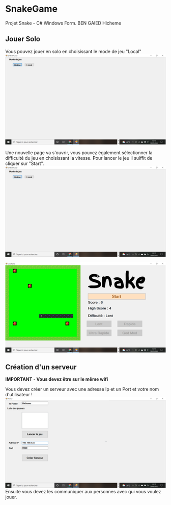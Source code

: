 # SnakeGame
Projet Snake - C# Windows Form.
BEN GAIED Hicheme

## Jouer Solo

Vous pouvez jouer en solo en choisissant le mode de jeu "Local"
![](Image/Mode.png)

Une nouvelle page va s'ouvrir, vous pouvez également sélectionner la difficulté du jeu en choisissant la vitesse. Pour lancer le jeu il suiffit de cliquer sur "Start".
![](Image/Mode.png)

![](Image/Game.png)

## Création d'un serveur

**IMPORTANT - Vous devez être sur le même wifi**

Vous devez créer un serveur avec une adresse Ip et un Port et votre nom d'utilisateur !
![](Image/Creer.png)
Ensuite vous devez les communiquer aux personnes avec qui vous voulez jouer.

